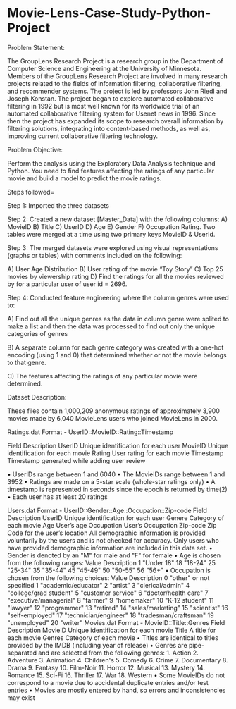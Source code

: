 # Movie-Lens-Case-Study-Python-Project

Problem Statement:

The GroupLens Research Project is a research group in the Department of Computer Science and Engineering at the University of Minnesota. Members of the GroupLens Research Project are involved in many research projects related to the fields of information filtering, collaborative filtering, and recommender systems. The project is led by professors John Riedl and Joseph Konstan. The project began to explore automated collaborative filtering in 1992 but is most well known for its worldwide trial of an automated collaborative filtering system for Usenet news in 1996. Since then the project has expanded its scope to research overall information by filtering solutions, integrating into content-based methods, as well as, improving current collaborative filtering technology.

Problem Objective:

Perform the analysis using the Exploratory Data Analysis technique and Python. You need to find features affecting the ratings of any particular movie and build a model to predict the movie ratings.



Steps followed=

Step 1: Imported the three datasets


Step 2: Created a new dataset [Master_Data] with the following columns: A) MovieID B) Title C) UserID D) Age E) Gender F) Occupation Rating. Two tables were merged at a time using two primary keys MovieID & UserId. 


Step 3: The merged datasets were explored using visual representations (graphs or tables) with comments included on the following: 

A) User Age Distribution  B) User rating of the movie “Toy Story”  C) Top 25 movies by viewership rating  D) Find the ratings for all the movies reviewed by for a particular user of user id = 2696.


Step 4: Conducted feature engineering where the column genres were used to:

A) Find out all the unique genres as the data in column genre were splited to make a list and then the data was processed to find out only the unique categories of genres 

B) A separate column for each genre category was created with a one-hot encoding (using 1 and 0) that determined whether or not the movie belongs to that genre. 

C) The features affecting the ratings of any particular movie were determined.



Dataset Description: 

These files contain 1,000,209 anonymous ratings of approximately 3,900 movies made by 6,040 MovieLens users who joined MovieLens in 2000.

Ratings.dat Format - UserID::MovieID::Rating::Timestamp

Field                   Description
UserID                  Unique identification for each user
MovieID                 Unique identification for each movie
Rating                  User rating for each movie
Timestamp               Timestamp generated while adding user review 

• UserIDs range between 1 and 6040 
• The MovieIDs range between 1 and 3952 
• Ratings are made on a 5-star scale (whole-star ratings only) 
• A timestamp is represented in seconds since the epoch is returned by time(2) 
• Each user has at least 20 ratings 


Users.dat Format - UserID::Gender::Age::Occupation::Zip-code
Field
Description
UserID
Unique identification for each user
Genere
Category of each movie
Age
User’s age
Occupation
User’s Occupation
Zip-code
Zip Code for the user’s location All demographic information is provided voluntarily by the users and is not checked for accuracy. Only users who have provided demographic information are included in this data set. • Gender is denoted by an "M" for male and "F" for female • Age is chosen from the following ranges:
Value
Description
1
"Under 18"
18
"18-24"
25
"25-34"
35
"35-44"
45
"45-49"
50
"50-55"
56
"56+"
• Occupation is chosen from the following choices:
Value
Description
0
"other" or not specified
1
"academic/educator"
2
"artist”
3
"clerical/admin"
4
"college/grad student"
5
"customer service"
6
"doctor/health care"
7
"executive/managerial"
8
"farmer"
9
"homemaker"
10
"K-12 student"
11
"lawyer"
12
"programmer"
13
"retired"
14
"sales/marketing"
15
"scientist"
16
"self-employed"
17
"technician/engineer"
18
"tradesman/craftsman"
19
"unemployed"
20
"writer” Movies.dat Format - MovieID::Title::Genres
Field
Description
MovieID
Unique identification for each movie
Title
A title for each movie
Genres
Category of each movie • Titles are identical to titles provided by the IMDB (including year of release) • Genres are pipe-separated and are selected from the following genres: 1. Action 2. Adventure 3. Animation 4. Children's 5. Comedy 6. Crime 7. Documentary
8. Drama 9. Fantasy 10. Film-Noir 11. Horror 12. Musical 13. Mystery 14. Romance 15. Sci-Fi 16. Thriller 17. War 18. Western • Some MovieIDs do not correspond to a movie due to accidental duplicate entries and/or test entries • Movies are mostly entered by hand, so errors and inconsistencies may exist

